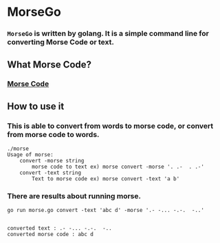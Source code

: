 # MorseGo

### `MorseGo` is written  by golang. It is a simple command line for converting Morse Code or text.

## What Morse Code?

### [Morse Code](https://en.wikipedia.org/wiki/Morse_code)

## How to use it

### This is able to convert from words to morse code, or convert from morse code to words.
```
./morse
Usage of morse:
    convert -morse string
        morse code to text ex) morse convert -morse '. .-  . .-'
    convert -text string
        Text to morse code ex) morse convert -text 'a b'
```

### There are results about running morse.
```
go run morse.go convert -text 'abc d' -morse '.- -... -.-.  -..'


converted text : .- -... -.-.  -..  
converted morse code : abc d
```


